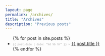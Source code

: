 ```yaml
---
layout: page
permalink: /archives/
title: "Archives"
description: "Previous posts"
---
```

<ul>
	{% for post in site.posts %}
		<li class="list-unstyled">
			<span style='color: #aaa; font-family: Monaco, "Courier New", monospace; font-size: 60%;'>
				{{ post.date | date: "%d %b %Y" }} »
			</span>
			<a href="{{ post.url }}">{{ post.title }}</a>
		</li>
	{% endfor %}
</ul>

